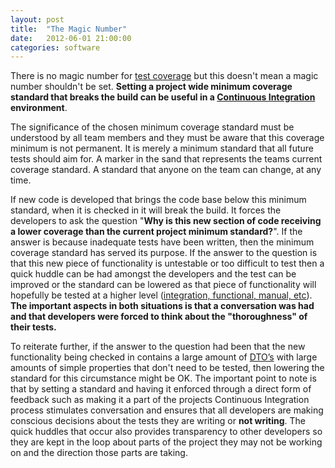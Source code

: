```yaml
---
layout: post
title:  "The Magic Number"
date:   2012-06-01 21:00:00
categories: software
---
```


There is no magic number for [test coverage](http://martinfowler.com/bliki/TestCoverage.html) but this doesn't mean a magic number shouldn't be set. **Setting a project wide minimum coverage standard that breaks the build can be useful in a [Continuous Integration](http://martinfowler.com/articles/continuousIntegration.html) environment**.

<!--more-->

The significance of the chosen minimum coverage standard must be understood by all team members and they must be aware that this coverage minimum is not permanent. It is merely a minimum standard that all future tests should aim for. A marker in the sand that represents the teams current coverage standard. A standard that anyone on the team can change, at any time.

If new code is developed that brings the code base below this minimum standard, when it is checked in it will break the build. It forces the developers to ask the question "**Why is this new section of code receiving a lower coverage than the current project minimum standard?**". If the answer is because inadequate tests have been written, then the minimum coverage standard has served its purpose. If the answer to the question is that this new piece of functionality is untestable or too difficult to test then a quick huddle can be had amongst the developers and the test can be improved or the standard can be lowered as that piece of functionality will hopefully be tested at a higher level ([integration, functional, manual, etc](http://martinfowler.com/bliki/TestPyramid.html)). **The important aspects in both situations is that a conversation was had and that developers were forced to think about the "thoroughness" of their tests.**

To reiterate further, if the answer to the question had been that the new functionality being checked in contains a large amount of [DTO’s](http://en.wikipedia.org/wiki/Data_transfer_object) with large amounts of simple properties that don't need to be tested, then lowering the standard for this circumstance might be OK. The important point to note is that by setting a standard and having it enforced through a direct form of feedback such as making it a part of the projects Continuous Integration process stimulates conversation and ensures that all developers are making conscious decisions about the tests they are writing or **not writing**. The quick huddles that occur also provides transparency to other developers so they are kept in the loop about parts of the project they may not be working on and the direction those parts are taking.
